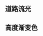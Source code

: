 ## 道路流光
<preview path="../demo/three/roadFlowingLight.vue"></preview>

## 高度渐变色
<preview path="../demo/three/highGradientColor.vue"></preview>